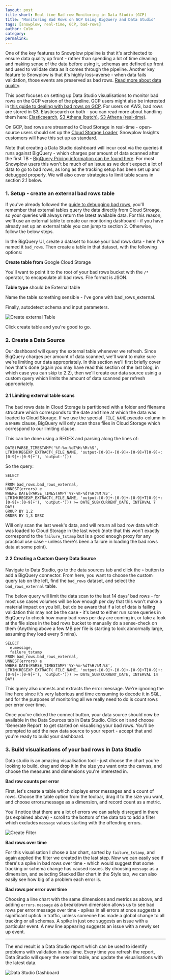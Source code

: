 ```yaml
---
layout: post
title-short: Real-time Bad row Monitoring in Data Studio (GCP)
title: "Monitoring Bad Rows on GCP Using BigQuery and Data Studio"
tags: [snowplow, real-time, GCP, bad-rows]
author: Colm
category:
permalink:
---
```


One of the key features to Snowplow pipeline is that it's architected to ensure data quality up front - rather than spending a lot of time cleaning and making sense of the data before using it, schemas are defined up front and used to validate data as it comes through the pipeline. Another key feature to Snowplow is that it's highly loss-averse - when data fails validation, those events are preserved as bad rows. [Read more about data quality][data-quality].

This post focuses on setting up Data Studio visualisations to monitor bad rows on the GCP version of the pipeline. GCP users might also be interested in [this guide to dealing with bad rows on GCP][gcp-bad-debugging]. For users on AWS, bad rows are stored in S3, Elasticsearch or both - you can read more about handling them here: [Elasticsearch][esdebugging], [S3 Athena (batch)][athena-batch], [S3 Athena (real-time)][athena-rt].

On GCP, bad rows are streamed to Cloud Storage in real-time - open-source users should set up the [Cloud Storage Loader][cloud-storage-loader], Snowplow Insights customers will have this set up as standard.

Note that creating a Data Studio dashboard will incur cost via the queries it runs against BigQuery - which charges per amount of data scanned after the first TB - [BigQuery Pricing information can be found here](https://cloud.google.com/bigquery/pricing). For most Snowplow users this won't be much of an issue as we don't expect a lot of data to go to bad rows, as long as the tracking setup has been set up and debugged properly. We will also cover strategies to limit table scans in section 2.1 below.

### 1. Setup - create an external bad rows table

If you've already followed the [guide to debugging bad rows][gcp-bad-debugging], you'll remember that external tables query the data directly from Cloud Stroage, so your queries will always return the latest available data. For this reason, we'll use an external table to create our monitoring dashboard - if you have already set up an external table you can jump to section 2. Otherwise, follow the below steps.

In the BigQuery UI, create a dataset to house your bad rows data - here I've named it `bad_rows`. Then create a table in that dataset, with the following options:

**Create table from** Google Cloud Storage

You'll want to point it to the root of your bad rows bucket with the `/*` operator, to encapsulate all bad rows. File format is JSON.

**Table type** should be External table

Name the table something sensible - I've gone with bad_rows_external.

Finally, autodetect schema and input parameters.

![Create external Table][create-external]

Click create table and you're good to go.


### 2. Create a Data Source

Our dashboard will query the external table whenever we refresh. Since BigQuery charges per amount of data scanned, we'll want to make sure we're limiting our data appropriately. In this section we'll first briefly cover how that's done (again you may have read this section of the last blog, in which case you can skip to 2.2), then we'll create our data source usinig a custom query which limits the amount of data scanned per refresh appropriately.

#### 2.1 Limiting external table scans

The bad rows data in Cloud Storage is partitioned with a folder and filename structure which corresponds to the date and time at which the data was loaded to Cloud Storage. If we use the special `_FILE_NAME` pseudo-column in a `WHERE` clause, BigQuery will only scan those files in Cloud Storage which correspond to our limiting clause.

This can be done using a REGEX and parsing along the lines of:

```
DATE(PARSE_TIMESTAMP('%Y-%m-%dT%H:%M:%S', LTRIM(REGEXP_EXTRACT(_FILE_NAME, 'output-[0-9]+-[0-9]+-[0-9]+T[0-9]+:[0-9]+:[0-9]+'), 'output-')))
```

So the query:

```
SELECT
  *
FROM bad_rows.bad_rows_external,
UNNEST(errors) e
WHERE DATE(PARSE_TIMESTAMP('%Y-%m-%dT%H:%M:%S', LTRIM(REGEXP_EXTRACT(_FILE_NAME, 'output-[0-9]+-[0-9]+-[0-9]+T[0-9]+:[0-9]+:[0-9]+'), 'output-'))) >= DATE_SUB(CURRENT_DATE, INTERVAL 7 DAY)
GROUP BY 1,2
ORDER BY 1,3 DESC
```

Will only scan the last week's data, and will return all bad row data which was loaded to Cloud Storage in the last week (note that this won't exactly correspond to the `failure_tstamp` but is a good enough proxy for any practical use case - unless there's been a failure in loading the bad rows data at some point).

#### 2.2 Creating a Custom Query Data Source

Navigate to Data Studio, go to the data sources tab and click the `+` button to add a BigQuery connector. From here, you want to choose the custom query tab on the left, find the `bad_rows` dataset, and select the `bad_rows_external` table.

The below query will limit the data scan to the last 14 days' bad rows - for most use cases volumes will be low enough per day that this won't make a material impact on you bill, but do be aware that if a lot of data is failing validation this may not be the case - it's best to either run some queries in BigQuery to check how many bad rows per day are coming in, or take a look at the file sizes in the bad rows bucket to manually do a sense-check on them (Anything above a few MB per file is starting to look abnormally large, assuming they load every 5 mins).

```
SELECT
  e.message,
  failure_tstamp
FROM bad_rows.bad_rows_external,
UNNEST(errors) e
WHERE DATE(PARSE_TIMESTAMP('%Y-%m-%dT%H:%M:%S', LTRIM(REGEXP_EXTRACT(_FILE_NAME, 'output-[0-9]+-[0-9]+-[0-9]+T[0-9]+:[0-9]+:[0-9]+'), 'output-'))) >= DATE_SUB(CURRENT_DATE, INTERVAL 14 DAY)
```

This query also unnests and extracts the error message. We're ignoring the line here since it's very laborious and time consuming to decode it in SQL, and for the purposes of monitoring all we really need to do is count rows per error over time.

Once you've clicked the connect button, your data source should now be available in the Data Sources tab in Data Studio. Click on it and choose 'Generate Report' to get started on visualising your bad rows. You'll be prompted to add the new data source to your report - accept that and you're ready to build your dashboard.


### 3. Build visualisations of your bad rows in Data Studio

Data studio is an amazing visualisation tool - just choose the chart you're looking to build, drag and drop it in the size you want onto the canvas, and choose the measures and dimensions you're interested in.

**Bad row counts per error**

First, let's create a table which displays error messages and a count of rows. Choose the table option from the toolbar, drag it to the size you want, and choose errors.message as a dimension, and record count as a metric.

You'll notice that there are a lot of errors we can safely disregard in there (as explained above) - scroll to the bottom of the data tab to add a filter which excludes `message` values starting with the offending errors.

![Create Filter][create-filter]

**Bad rows over time**

For this visualisation I chose a bar chart, sorted by `failure_tstamp`, and again applied the filter we created in the last step. Now we can easily see if there's a spike in bad rows over time - which would suggest that some tracking or schema change has caused issues. By choosing `message` as a dimension, and selecting Stacked Bar chart in the Style tab, we can also easily see how big of a problem each error is.

**Bad rows per error over time**

Choosing a line chart with the same dimensions and metrics as above, and adding `errors.message` as a breakdown dimension allows us to see bad rows per error message over time - spikes in all errors at once suggests a significant uptick in traffic, unless someone has made a global change to all tracking or all schemas. A spike in just one suggests an issue with a particular event. A new line appearing suggests an issue with a newly set up event.

---

The end result is a Data Studio report which can be used to identify problems with validation in real-time. Every time you refresh the report, Data Studio will query the external table, and update the visualisations with the latest data.

![Data Studio Dashboard][dashboard]


[data-quality]: https://snowplowanalytics.com/blog/2016/01/07/we-need-to-talk-about-bad-data-architecting-data-pipelines-for-data-quality/

[gcp-bad-debugging]: https://snowplowanalytics.com/blog/2018/12/19/debugging-bad-data-in-gcp-with-bigquery/

[esdebugging]: https://discourse.snowplowanalytics.com/t/debugging-bad-rows-in-elasticsearch-and-kibana-tutorial/28

[athena-batch]: https://discourse.snowplowanalytics.com/t/debugging-bad-rows-in-athena-tutorial/948

[athena-rt]: https://discourse.snowplowanalytics.com/t/debugging-bad-rows-in-athena-real-time-tutorial/2189

[create-external]: /assets/img/blog/2018/12/create-external.jpg

[cloud-storage-loader]: https://github.com/snowplow/snowplow/wiki/setting-up-snowplow-google-cloud-storage-loader

[create-filter]: /assets/img/blog/2019/01/create-filter.jpg

[dashboard]: /assets/img/blog/2019/01/dashboard.jpg
